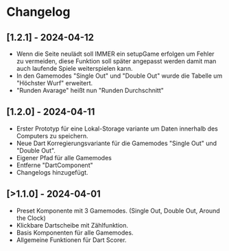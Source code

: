 # Changelog

## [1.2.1] - 2024-04-12
- Wenn die Seite neulädt soll IMMER ein setupGame erfolgen um Fehler zu vermeiden,
diese Funktion soll später angepasst werden damit man auch laufende Spiele weiterspielen kann.
- In den Gamemodes "Single Out" und "Double Out" wurde die Tabelle um "Höchster Wurf" erweitert.
- "Runden Avarage" heißt nun "Runden Durchschnitt"

## [1.2.0] - 2024-04-11
- Erster Prototyp für eine Lokal-Storage variante um Daten innerhalb des Computers zu speichern.
- Neue Dart Korregierungsvariante für die Gamemodes "Single Out" und "Double Out".
- Eigener Pfad für alle Gamemodes 
- Entferne "DartComponent"
- Changelogs hinzugefügt.

## [>1.1.0] - 2024-04-01
- Preset Komponente mit 3 Gamemodes. (Single Out, Double Out, Around the Clock)
- Klickbare Dartscheibe mit Zählfunktion.
- Basis Komponenten für alle Gamemodes.
- Allgemeine Funktionen für Dart Scorer.